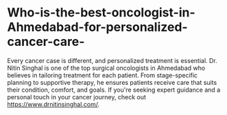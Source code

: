 # Who-is-the-best-oncologist-in-Ahmedabad-for-personalized-cancer-care-

Every cancer case is different, and personalized treatment is essential. Dr. Nitin Singhal is one of the top surgical oncologists in Ahmedabad who believes in tailoring treatment for each patient. From stage-specific planning to supportive therapy, he ensures patients receive care that suits their condition, comfort, and goals. If you're seeking expert guidance and a personal touch in your cancer journey, check out https://www.drnitinsinghal.com/.

